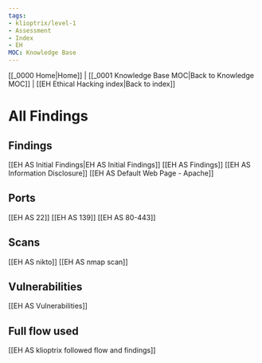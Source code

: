```yaml
---
tags:
- klioptrix/level-1
- Assessment
- Index
- EH
MOC: Knowledge Base
---
```

[[_0000 Home|Home]] | [[_0001 Knowledge Base MOC|Back to Knowledge MOC]] | [[EH Ethical Hacking index|Back to index]]
# All Findings
## Findings
[[EH AS Initial Findings|EH AS Initial Findings]]
[[EH AS Findings]]
[[EH AS Information Disclosure]]
[[EH AS Default Web Page - Apache]]
## Ports
[[EH AS 22]]
[[EH AS 139]]
[[EH AS 80-443]]
## Scans
[[EH AS nikto]]
[[EH AS nmap scan]]
## Vulnerabilities
[[EH AS Vulnerabilities]]
## Full flow used
[[EH AS klioptrix followed flow and findings]]